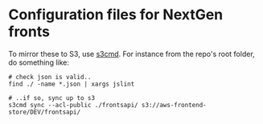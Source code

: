 Configuration files for NextGen fronts
======================================

To mirror these to S3, use [s3cmd](http://s3tools.org/s3cmd). For instance from the repo's root folder, do something like:

```
# check json is valid..
find ./ -name *.json | xargs jslint
 
# ..if so, sync up to s3
s3cmd sync --acl-public ./frontsapi/ s3://aws-frontend-store/DEV/frontsapi/
```
